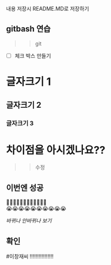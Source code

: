 내용
저장시
README.MD로 저장하기

## gitbash 연습
>> git
- [ ] 체크 박스 만들기
# 글자크기 1
## 글자크기 2
### 글자크기 3

# 차이점을 아시겠나요??

>>수정
## 이번엔 성공
🥱🥱🥱🥱🥱🥱🥱🥱🥱🥱🥱🥱<br>
😭😭😭😭😭😭😭😭😭😭

*바뀌나 안바뀌나 보기*
## 확인
#이창재씨 !!!!!!!!!!!!!!!!
